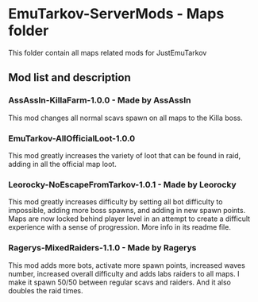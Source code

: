# EmuTarkov-ServerMods - Maps folder
This folder contain all maps related mods for JustEmuTarkov

## Mod list and description

### AssAssIn-KillaFarm-1.0.0 - Made by AssAssIn
This mod changes all normal scavs spawn on all maps to the Killa boss.

### EmuTarkov-AllOfficialLoot-1.0.0
This mod greatly increases the variety of loot that can be found in raid, adding in all the official map loot.

### Leorocky-NoEscapeFromTarkov-1.0.1 - Made by Leorocky
This mod greatly increases difficulty by setting all bot difficulty to impossible, adding more boss spawns, and adding in new spawn points. Maps are now locked behind player level in an attempt to create a difficult experience with a sense of progression. More info in its readme file.

### Ragerys-MixedRaiders-1.1.0 - Made by Ragerys
This mod adds more bots, activate more spawn points, increased waves number, increased overall difficulty and adds labs raiders to all maps. I make it spawn 50/50 between regular scavs and raiders. And it also doubles the raid times.
